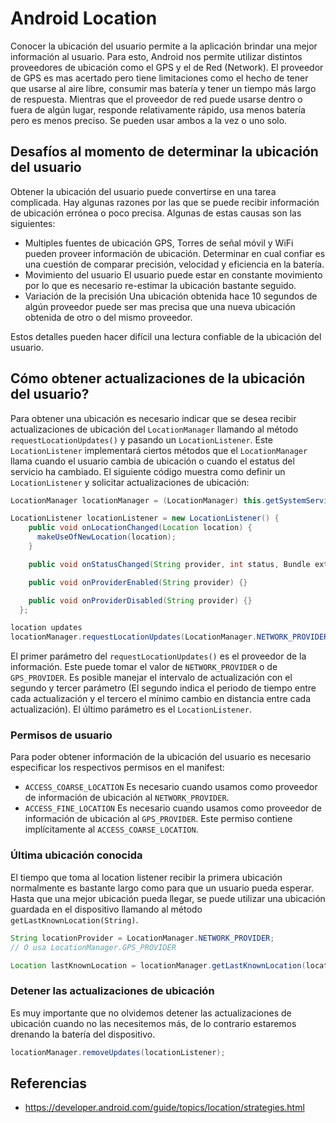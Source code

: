# Android Location

Conocer la ubicación del usuario permite a la aplicación brindar una mejor información al usuario. Para esto, Android nos permite utilizar distintos proveedores de ubicación como el GPS y el de Red (Network). 
El proveedor de GPS es mas acertado pero tiene limitaciones como el hecho de tener que usarse al aire libre, consumir mas batería y tener un tiempo más largo de respuesta. Mientras que el proveedor de red puede usarse dentro o fuera de algún lugar, responde relativamente rápido, usa menos batería pero es menos preciso. Se pueden usar ambos a la vez o uno solo.

## Desafíos al momento de determinar la ubicación del usuario
Obtener la ubicación del usuario puede convertirse en una tarea complicada. Hay algunas razones por las que se puede recibir información de ubicación errónea o poco precisa. Algunas de estas causas son las siguientes:

 - Multiples fuentes de ubicación
 GPS, Torres de señal móvil y WiFi pueden proveer información de ubicación. Determinar en cual confiar es una cuestión de comparar precisión, velocidad y eficiencia en la batería.
 - Movimiento del usuario
 El usuario puede estar en constante movimiento por lo que es necesario re-estimar la ubicación bastante seguido.
 - Variación de la precisión
 Una ubicación obtenida hace 10 segundos de algún proveedor puede ser mas precisa que una nueva ubicación obtenida de otro o del mismo proveedor.

Estos detalles pueden hacer difícil una lectura confiable de la ubicación del usuario.

## Cómo obtener actualizaciones de la ubicación del usuario?

Para obtener una ubicación es necesario indicar que se desea recibir actualizaciones de ubicación del `LocationManager` llamando al método `requestLocationUpdates()` y pasando un `LocationListener`. Este `LocationListener` implementará ciertos métodos que el `LocationManager` llama cuando el usuario cambia de ubicación o cuando el estatus del servicio ha cambiado.
El siguiente código muestra como definir un `LocationListener` y solicitar actualizaciones de ubicación:

```java
LocationManager locationManager = (LocationManager) this.getSystemService(Context.LOCATION_SERVICE);

LocationListener locationListener = new LocationListener() {
    public void onLocationChanged(Location location) {
      makeUseOfNewLocation(location);
    }

    public void onStatusChanged(String provider, int status, Bundle extras) {}

    public void onProviderEnabled(String provider) {}

    public void onProviderDisabled(String provider) {}
  };

location updates
locationManager.requestLocationUpdates(LocationManager.NETWORK_PROVIDER, 0, 0, locationListener);
```

El primer parámetro del `requestLocationUpdates()` es el proveedor de la información. Este puede tomar el valor de `NETWORK_PROVIDER` o de `GPS_PROVIDER`. Es posible manejar el intervalo de actualización con el segundo y tercer parámetro (El segundo indica el periodo de tiempo entre cada actualización y el tercero el mínimo cambio en distancia entre cada actualización). El último parámetro es el `LocationListener`.

### Permisos de usuario
Para poder obtener información de la ubicación del usuario es necesario especificar los respectivos permisos en el manifest:

 - `ACCESS_COARSE_LOCATION` Es necesario cuando usamos como proveedor de información de ubicación al `NETWORK_PROVIDER`.
 - `ACCESS_FINE_LOCATION` Es necesario cuando usamos como proveedor de información de ubicación al `GPS_PROVIDER`. Este permiso contiene implícitamente al `ACCESS_COARSE_LOCATION`.

### Última ubicación conocida
El tiempo que toma al location listener recibir la primera ubicación normalmente es bastante largo como para que un usuario pueda esperar. Hasta que una mejor ubicación pueda llegar, se puede utilizar una ubicación guardada en el dispositivo llamando al método `getLastKnownLocation(String)`.

```java
String locationProvider = LocationManager.NETWORK_PROVIDER;
// O usa LocationManager.GPS_PROVIDER

Location lastKnownLocation = locationManager.getLastKnownLocation(locationProvider);
```

### Detener las actualizaciones de ubicación
Es muy importante que no olvidemos detener las actualizaciones de ubicación cuando no las necesitemos más, de lo contrario estaremos drenando la batería del dispositivo.
```java
locationManager.removeUpdates(locationListener);
```

## Referencias

 - https://developer.android.com/guide/topics/location/strategies.html
